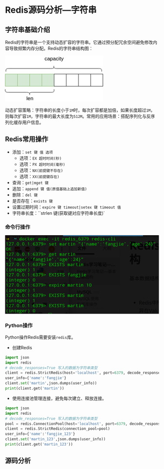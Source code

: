 # Redis源码分析—字符串

## 字符串基础介绍

Redis的字符串是一个支持动态扩容的字符串。它通过预分配冗余空间避免修改内容导致频繁内存分配。Redis的字符串结构图：

![](Raw/字符串/字符串—结构.png)

动态扩容策略：字符串的长度小于`1M`时，每次扩容都是加倍，如果长度超过`1M`，则每次扩容`1M`，字符串的最大长度为`512M`。常用的应用场景：搭配序列化与反序列化缓存用户信息。

## Redis常用操作

- 添加：`set 键 值 选项`
    - 选项：`EX 超时时间(秒)`
    - 选项：`PX 超时时间(毫秒)`
    - 选项：`NX(前提键不存在)`
    - 选项：`XX(前提键存在)`
- 查询：`get|mget 键`
- 追加：`append 键 值(原值基础上追加新值)`
- 删除：`del 键`
- 是否存在：`exists 键`
- 设置过期时间：`expire 键 timeout|setex 键 timeout 值`
- 字符串长度：``strlen 键(获取键对应字符串长度)`

### 命令行操作

![Redis-字符串-命令行](Raw/Redis-字符串-命令行.png)

### Python操作

Python操作Redis需要安装`redis`库。
- 创建Redis


```python
import json
import redis
# decode_responses=True 写入的数据为字符串类型
client = redis.StrictRedis(host='localhost', port=6379, decode_responses=True)
user_info={'name':'fangjie'}
client.set('martin',json.dumps(user_info))
print(client.get('martin'))
```


- 使用连接池管理连接，避免每次建立、释放连接。


```python
import json
import redis
# decode_responses=True 写入的数据为字符串类型
pool = redis.ConnectionPool(host='localhost', port=6379, decode_responses=True)
client = redis.StrictRedis(connection_pool=pool)
user_info={'name':'fangjie_123'}
client.set('martin_123',json.dumps(user_info))
print(client.get('martin_123'))
```

## 源码分析

